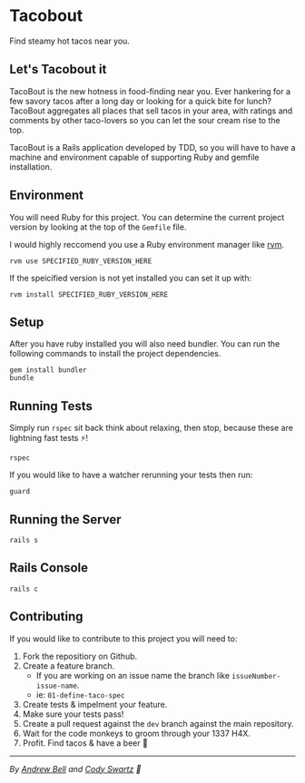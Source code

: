 # Tacobout

Find steamy hot tacos near you.

## Let's Tacobout it

TacoBout is the new hotness in food-finding near you. Ever hankering for a few savory tacos after a long day or looking for a quick bite for lunch? TacoBout aggregates all places that sell tacos in your area, with ratings and comments by other taco-lovers so you can let the sour cream rise to the top.

TacoBout is a Rails application developed by TDD, so you will have to have a machine and environment capable of supporting Ruby and gemfile installation.

## Environment

You will need Ruby for this project. You can determine the current project version by looking at the top of the `Gemfile` file.

I would highly reccomend you use a Ruby environment manager like [rvm](https://rvm.io/rvm/install).

```shell
rvm use SPECIFIED_RUBY_VERSION_HERE
```

If the speicified version is not yet installed you can set it up with:

```shell
rvm install SPECIFIED_RUBY_VERSION_HERE
```

## Setup

After you have ruby installed you will also need bundler. You can run the following commands to install the project dependencies.

```shell
gem install bundler
bundle
```

## Running Tests

Simply run `rspec` sit back think about relaxing, then stop, because these are lightning fast tests ⚡!

```shell
rspec
```

If you would like to have a watcher rerunning your tests then run:

```shell
guard
```

## Running the Server

```shell
rails s
```

## Rails Console

```shell
rails c
```

## Contributing

If you would like to contribute to this project you will need to:

1. Fork the repositiory on Github.
2. Create a feature branch.
    - If you are working on an issue name the branch like `issueNumber-issue-name`.
    - ie: `01-define-taco-spec`
3. Create tests & impelment your feature.
4. Make sure your tests pass!
5. Create a pull request against the `dev` branch against the main repository.
6. Wait for the code monkeys to groom through your 1337 H4X.
7. Profit. Find tacos & have a beer 🍻

---

_By [Andrew Bell](https://github.com/abell95) and [Cody Swartz](https://github.com/ctsstc) 🍊_